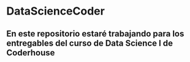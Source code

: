 # DataScienceCoder
## En este repositorio estaré trabajando para los entregables del curso de Data Science I de Coderhouse

